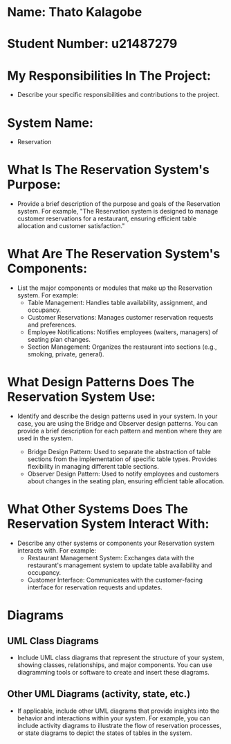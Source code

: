 # Name: Thato Kalagobe
# Student Number: u21487279

# My Responsibilities In The Project:

- Describe your specific responsibilities and contributions to the project.

# System Name: 
- Reservation

# What Is The Reservation System's Purpose:

- Provide a brief description of the purpose and goals of the Reservation system. For example, "The Reservation system is designed to manage customer reservations for a restaurant, ensuring efficient table allocation and customer satisfaction."

# What Are The Reservation System's Components:

- List the major components or modules that make up the Reservation system. For example:
  - Table Management: Handles table availability, assignment, and occupancy.
  - Customer Reservations: Manages customer reservation requests and preferences.
  - Employee Notifications: Notifies employees (waiters, managers) of seating plan changes.
  - Section Management: Organizes the restaurant into sections (e.g., smoking, private, general).

# What Design Patterns Does The Reservation System Use:

- Identify and describe the design patterns used in your system. In your case, you are using the Bridge and Observer design patterns. You can provide a brief description for each pattern and mention where they are used in the system.

  - Bridge Design Pattern: Used to separate the abstraction of table sections from the implementation of specific table types. Provides flexibility in managing different table sections.
  - Observer Design Pattern: Used to notify employees and customers about changes in the seating plan, ensuring efficient table allocation.

# What Other Systems Does The Reservation System Interact With:

- Describe any other systems or components your Reservation system interacts with. For example:
  - Restaurant Management System: Exchanges data with the restaurant's management system to update table availability and occupancy.
  - Customer Interface: Communicates with the customer-facing interface for reservation requests and updates.

# Diagrams

## UML Class Diagrams

- Include UML class diagrams that represent the structure of your system, showing classes, relationships, and major components. You can use diagramming tools or software to create and insert these diagrams.

## Other UML Diagrams (activity, state, etc.)

- If applicable, include other UML diagrams that provide insights into the behavior and interactions within your system. For example, you can include activity diagrams to illustrate the flow of reservation processes, or state diagrams to depict the states of tables in the system.